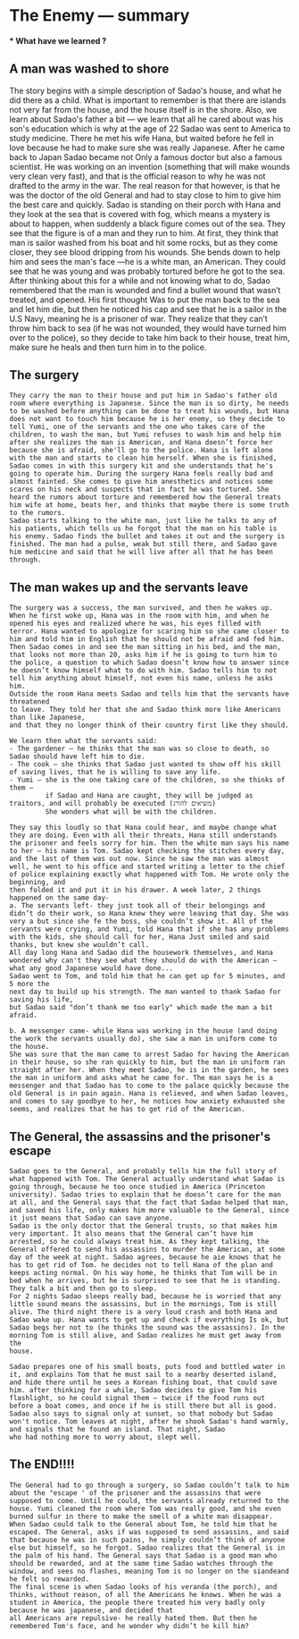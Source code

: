 # The Enemy — summary 

#### * What have we learned ? 
  
## A man was washed to shore 
The story begins with a simple description of Sadao's house, and what he did there as a child. What is important to remember is that there are islands not very far from the house, and the house itself is in the shore. Also, we learn about Sadao's father a bit — we learn that all he cared about was his son's education which is why at the age of 22 Sadao was sent to America to study medicine. There he met his wife Hana, but waited before he fell in love because he had to make sure she was really Japanese. After he came back to Japan Sadao became not Only a famous doctor but also a famous scientist. He was working on an invention (something that will make wounds very clean very fast), and that is the official reason to why he was not drafted to the army in the war. The real reason for that however, is that he was the doctor of the old General and had to stay close to him to give him the best care and quickly. Sadao is standing on their porch with Hana and they look at the sea that is covered with fog, which means a mystery is about to happen, when suddenly a black figure comes out of the sea. They see that the figure is of a man and they run to him. At first, they think that man is sailor washed from his boat and hit some rocks, but as they come closer, they see blood dripping from his wounds. She bends down to help him and sees the man's face —he is a white man, an American. They could see that he was young and was probably tortured before he got to the sea. After thinking about this for a while and not knowing what to do, Sadao remembered that the man is wounded and find a bullet wound that wasn’t treated, and opened. His first thought Was to put the man back to the sea and let him die, but then he noticed his cap and see that he is a sailor in the U.S Navy, meaning he is a prisoner of war. They realize that they can’t throw him back to sea (if he was not wounded, they would have turned him over to the police), so they decide to take him back to their house, treat 
him, make sure he heals and then turn him in to the police.

## The surgery 

```
They carry the man to their house and put him in Sadao's father old room where everything is Japanese. Since the man is so dirty, he needs to be washed before anything can be done to treat his wounds, but Hana does not want to touch him because he is her enemy, so they decide to tell Yumi, one of the servants and the one who takes care of the children, to wash the man, but Yumi refuses to wash him and help him after she realizes the man is American, and Hana doesn’t force her because she is afraid, she'll go to the police. Hana is left alone with the man and starts to clean him herself. When she is finished, Sadao comes in with this surgery kit and she understands that he's going to operate him. During the surgery Hana feels really bad and almost fainted. She comes to give him anesthetics and notices some scares on his neck and suspects that in fact he was tortured. She heard the rumors about torture and remembered how the General treats him wife at home, beats her, and thinks that maybe there is some truth to the rumors. 
Sadao starts talking to the white man, just like he talks to any of his patients, which tells us he forgot that the man on his table is his enemy. Sadao finds the bullet and takes it out and the surgery is finished. The man had a pulse, weak but still there, and Sadao gave him medicine and said that he will live after all that he has been through.  
```

## The man wakes up and the servants leave

```
The surgery was a success, the man survived, and then he wakes up. When he first woke up, Hana was in the room with him, and when he opened his eyes and realized where he was, his eyes filled with terror. Hana wanted to apologize for scaring him so she came closer to him and told him in English that he should not be afraid and fed him. Then Sadao comes in and see the man sitting in his bed, and the man, that looks not more than 20, asks him if he is going to turn him to the police, a question to which Sadao doesn’t know how to answer since he doesn’t know himself what to do with him. Sadao tells him to not tell him anything about himself, not even his name, unless he asks him. 
Outside the room Hana meets Sadao and tells him that the servants have threatened 
to leave. They told her that she and Sadao think more like Americans than like Japanese, 
and that they no longer think of their country first like they should. 

We learn then what the servants said: 
- The gardener — he thinks that the man was so close to death, so Sadao should have left him to die. 
- The cook — she thinks that Sadao just wanted to show off his skill of saving lives, that he is willing to save any life. 
- Yumi — she is the one taking care of the children, so she thinks of them — 
         if Sadao and Hana are caught, they will be judged as traitors, and will probably be executed (מוציאים להורג) 
         She wonders what will be with the children.

They say this loudly so that Hana could hear, and maybe change what they are doing. Even with all their threats, Hana still understands the prisoner and feels sorry for him. Then the white man says his name to her — his name is Tom. Sadao kept checking the stitches every day, and the last of them was out now. Since he saw the man was almost well, he went to his office and started writing a letter to the chief of police explaining exactly what happened with Tom. He wrote only the beginning, and 
then folded it and put it in his drawer. A week later, 2 things happened on the same day- 
a. The servants left- they just took all of their belongings and didn’t do their work, so Hana knew they were leaving that day. She was very a but since she fe the boss, she couldn’t show it. All of the servants were crying, and Yumi, told Hana that if she has any problems with the kids, she should call for her, Hana Just smiled and said thanks, but knew she wouldn’t call. 
All day long Hana and Sadao did the housework themselves, and Hana wondered why can't they see what they should do with the American — what any good Japanese would have done... 
Sadao went to Tom, and told him that he can get up for 5 minutes, and 5 more the 
next day to build up his strength. The man wanted to thank Sadao for saving his life, 
but Sadao said "don’t thank me too early" which made the man a bit afraid.

b. A messenger came- while Hana was working in the house (and doing the work the servants usually do), she saw a man in uniform come to the house. 
She was sure that the man came to arrest Sadao for having the American in their house, so she ran quickly to him, but the man in uniform ran straight after her. When they meet Sadao, he is in the garden, he sees the man in uniform and asks what he came for. The man says he is a messenger and that Sadao has to come to the palace quickly because the old General is in pain again. Hana is relieved, and when Sadao leaves, and comes to say goodbye to her, he notices how anxiety exhausted she 
seems, and realizes that he has to get rid of the American. 
```

## The General, the assassins and the prisoner's escape 
```
Sadao goes to the General, and probably tells him the full story of what happened with Tom. The General actually understand what Sadao is going through, because he too once studied in America (Princeton university). Sadao tries to explain that he doesn’t care for the man at all, and the General says that the fact that Sadao helped that man, and saved his life, only makes him more valuable to the General, since it just means that Sadao can save anyone. 
Sadao is the only doctor that the General trusts, so that makes him very important. It also means that the General can’t have him arrested, so he could always treat him. As they kept talking, the General offered to send his assassins to murder the American, at some day of the week at night. Sadao agrees, because he aie knows that he has to get rid of Tom. he decides not to tell Hana of the plan and keeps acting normal. On his way home, he thinks that Tom will be in bed when he arrives, but he is surprised to see that he is standing. They talk a bit and then go to sleep. 
For 2 nights Sadao sleeps really bad, because he is worried that any little sound means the assassins, but in the mornings, Tom is still alive. The third night there is a very loud crash and both Hana and Sadao wake up. Hana wants to get up and check if everything Is ok, but Sadao begs her not to (he thinks the sound was the assassins). In the morning Tom is still alive, and Sadao realizes he must get away from the 
house.

Sadao prepares one of his small boats, puts food and bottled water in it, and explains Tom that he must sail to a nearby deserted island, and hide there until he sees a Korean fishing boat, that could save him. after thinking for a while, Sadao decides to give Tom his flashlight, so he could signal them — twice if the food runs out before a boat comes, and once if he is still there but all is good. Sadao also says to signal only at sunset, so that nobody but Sadao won't notice. Tom leaves at night, after he shook Sadao's hand warmly, and signals that he found an island. That night, Sadao 
who had nothing more to worry about, slept well. 
```


## The END!!!! 
```
The General had to go through a surgery, so Sadao couldn’t talk to him about the "escape ' of the prisoner and the assassins that were supposed to come. Until he could, the servants already returned to the house. Yumi cleaned the room where Tom was really good, and she even burned sulfur in there to make the smell of a white man disappear. 
When Sadao could talk to the General about Tom, he told him that he escaped. The General, asks if was supposed to send assassins, and said that because he was in such pains, he simply couldn’t think of anyone else but himself, so he forgot. Sadao realizes that the General is in the palm of his hand. The General says that Sadao is a good man who should be rewarded, and at the same time Sadao watches through the window, and sees no flashes, meaning Tom is no longer on the siandeand he felt so rewarded. 
The final scene is when Sadao looks of his veranda (the porch), and thinks, without reason, of all the Americans he knows. When he was a student in America, the people there treated him very badly only because he was japanese, and decided that 
all Americans are repulsive- he really hated them. But then he remembered Tom's face, and he wonder why didn’t he kill him?
```


